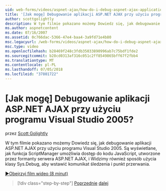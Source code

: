 ```yaml
---
uid: web-forms/videos/aspnet-ajax/how-do-i-debug-aspnet-ajax-applications-using-visual-studio-2005
title: '[Jak mogę] Debugowanie aplikacji ASP.NET AJAX przy użyciu programu Visual Studio 2005? | Microsoft Docs'
author: scottgolightly
description: W tym filmie pokazano możemy Dowiedz się, jak debugowanie aplikacji ASP.NET AJAX przy użyciu programu Visual Studio 2005. Firma Microsoft przedstawiono, jak funkcja ScriptManager umożliwia dostęp do JavaScript...
ms.author: aspnetcontent
ms.date: 07/16/2007
ms.assetid: 0c766dac-5366-47e4-baa4-3a9fd71e4b80
msc.legacyurl: /web-forms/videos/aspnet-ajax/how-do-i-debug-aspnet-ajax-applications-using-visual-studio-2005
msc.type: video
ms.openlocfilehash: b28469f248c3fdb35033890996ab7c75bdf1fde2
ms.sourcegitcommit: b28cd0313af316c051c2ff8549865bff67f2fbb4
ms.translationtype: MT
ms.contentlocale: pl-PL
ms.lasthandoff: 07/05/2018
ms.locfileid: "37801722"
---
```

<a name="how-do-i-debug-aspnet-ajax-applications-using-visual-studio-2005"></a>[Jak mogę] Debugowanie aplikacji ASP.NET AJAX przy użyciu programu Visual Studio 2005?
====================
przez [Scott Golightly](https://github.com/scottgolightly)

W tym filmie pokazano możemy Dowiedz się, jak debugowanie aplikacji ASP.NET AJAX przy użyciu programu Visual Studio 2005. Są wyświetlane, jak funkcja ScriptManager umożliwia dostęp do kodu JavaScript, utworzone przez formanty serwera ASP.NET AJAX, i Widzimy również sposób użycia klasy Sys.Debug, aby wstawić komunikat śledzenia i punkt przerwania.

[&#9654;Obejrzyj film wideo (8 minut)](https://channel9.msdn.com/Blogs/ASP-NET-Site-Videos/how-do-i-debug-aspnet-ajax-applications-using-visual-studio-2005)

> [!div class="step-by-step"]
> [Poprzednie](how-do-i-use-the-aspnet-ajax-profile-services.md)
> [dalej](how-do-i-build-a-custom-aspnet-ajax-server-control.md)
